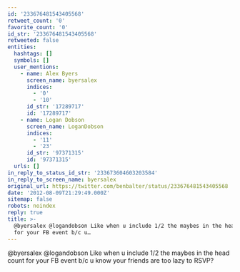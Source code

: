 ```yaml
---
id: '233676481543405568'
retweet_count: '0'
favorite_count: '0'
id_str: '233676481543405568'
retweeted: false
entities:
  hashtags: []
  symbols: []
  user_mentions:
    - name: Alex Byers
      screen_name: byersalex
      indices:
        - '0'
        - '10'
      id_str: '17289717'
      id: '17289717'
    - name: Logan Dobson
      screen_name: LoganDobson
      indices:
        - '11'
        - '23'
      id_str: '97371315'
      id: '97371315'
  urls: []
in_reply_to_status_id_str: '233673604603203584'
in_reply_to_screen_name: byersalex
original_url: https://twitter.com/benbalter/status/233676481543405568
date: '2012-08-09T21:29:49.000Z'
sitemap: false
robots: noindex
reply: true
title: >-
  @byersalex @logandobson Like when u include 1/2 the maybes in the head count
  for your FB event b/c u…
---
```


@byersalex @logandobson Like when u include 1/2 the maybes in the head count for your FB event b/c u know your friends are too lazy to RSVP?